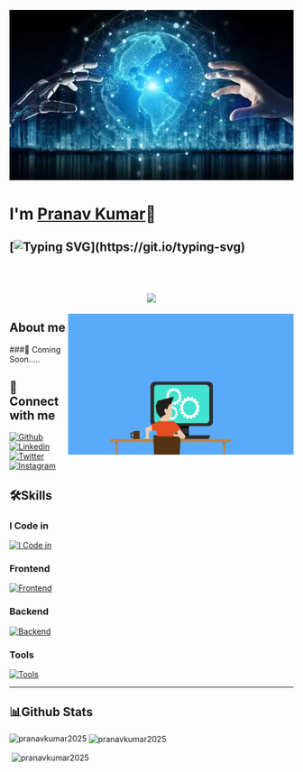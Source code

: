 ![logo](https://github.com/Pranavkumar2025/Pranavkumar2025/blob/main/234284-artificial-intelligence.webp)
# I'm [Pranav Kumar](https://github.com/Pranavkumar2025)👋

## [![Typing SVG](https://readme-typing-svg.demolab.com?font=Fira+Code&pause=1000&width=435&lines=I'm+Full+Stack+Web+Developer;)](https://git.io/typing-svg)
<br>


<h2 align="center">
<img src="https://komarev.com/ghpvc/?username=pranavkumar2025&label=Profile%20views&color=0e75b6&style=flat" align="center" />
</h2>
<img align="right" height="250" width="400"  alt="GIF" src="https://github.com/Pranavkumar2025/Pranavkumar2025/blob/main/OyGx.gif"/>

## About me
###🎯 Coming Soon.....
<br>

## 🚀 Connect with me
[![Github](https://skillicons.dev/icons?i=github)](https://github.com/Pranavkumar2025)
[![Linkedin](https://skillicons.dev/icons?i=linkedin)](https://www.linkedin.com/in/pranav-kumar-a01887257/)
[![Twitter](https://skillicons.dev/icons?i=twitter)](https://twitter.com/@pranav_kumar019)
[![Instagram](https://skillicons.dev/icons?i=instagram)](https://instagram.com/pranav731)


## 🛠️Skills
### I Code in

[![I Code in](https://skillicons.dev/icons?i=c,cpp,python,js,java,r)](https://github.com/Pranavkumar2025)

<!-- ### Web Development
[![Frontend](https://skillicons.dev/icons?i=html,css,js,nodejs,express,mongo)]() -->

### Frontend
[![Frontend](https://skillicons.dev/icons?i=html,css,js)](https://github.com/Pranavkumar2025)

### Backend
[![Backend](https://skillicons.dev/icons?i=nodejs,express,mongo)](https://github.com/Pranavkumar2025)

### Tools
[![Tools](https://skillicons.dev/icons?i=git,github,vscode)](https://github.com/Pranavkumar2025)

<hr>

## 📊Github Stats

<!-- <p align="center">
<img align="left" src="https://github-readme-stats.vercel.app/api/top-langs?username=pranavkumar2025&theme=radical&hide_border=false&include_all_commits=true&count_private=true&layout=compact"" alt="pranavkumar2025" /></p>

<p align="center">
<img align="center" src="https://github-readme-stats.vercel.app/api?username=pranavkumar2025&theme=radical&hide_border=false&include_all_commits=true&count_private=true"/>
</p>

<p align="center">
<img align="center" src="https://github-readme-streak-stats.herokuapp.com/?user=pranavkumar2025&theme=radical&hide_border=false" alt="pranavkumar2025">
</p> -->

<p><img align="left" src="https://github-readme-stats.vercel.app/api/top-langs?username=pranavkumar2025&langs_count=10&show_icons=true&locale=en&theme=radical" alt="pranavkumar2025" /></p>

<p>&nbsp;<img align="center" src="https://github-readme-stats.vercel.app/api?username=pranavkumar2025&show_icons=true&locale=en&theme=radical" alt="pranavkumar2025" /></p>
 
<p>&nbsp;<img align="center" src="https://github-readme-streak-stats.herokuapp.com/?user=pranavkumar2025&theme=radical" alt="pranavkumar2025" /></p>
